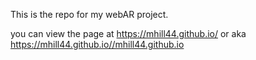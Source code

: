 This is the repo for my webAR project.

you can view the page at https://mhill44.github.io/  or aka https://mhill44.github.io//mhill44.github.io
